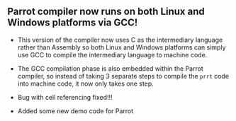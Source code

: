 <h2>Parrot compiler now runs on both Linux and Windows platforms via GCC!</h2>

* This version of the compiler now uses C as the intermediary language rather than Assembly so both Linux and Windows platforms can simply use GCC to compile the intermediary language to machine code.

* The GCC compilation phase is also embedded within the Parrot compiler, so instead of taking 3 separate steps to compile the  `prrt` code into machine code, it now only takes one step.

* Bug with cell referencing fixed!!!
  
* Added some new demo code for Parrot
